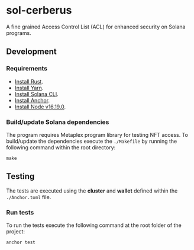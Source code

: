 # sol-cerberus
A fine grained Access Control List (ACL) for enhanced security on Solana programs.

## Development

### Requirements
- [Install Rust](https://www.rust-lang.org/tools/install).
- [Install Yarn](https://yarnpkg.com/getting-started/install).
- [Install Solana CLI](https://docs.solana.com/es/cli/install-solana-cli-tools).
- [Install Anchor](https://book.anchor-lang.com/getting_started/installation.html#anchor).
- [Install Node v16.19.0](https://www.npmjs.com/package/n).


### Build/update Solana dependencies
The program requires Metaplex program library for testing NFT access. To build/update the dependencies execute the `./Makefile`  by running the following command within the root directory:
```
make
```
## Testing
The tests are executed using the **cluster** and **wallet** defined within the `./Anchor.toml` file.

### Run tests
To run the tests execute the following command at the root folder of the project:

```
anchor test
```
